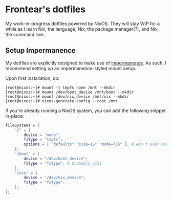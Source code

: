 # Frontear's dotfiles

My work-in-progress dotfiles powered by NixOS. They will stay WIP for a while as I learn Nix, the language, Nix, the package manager(?), and Nix, the command line.

## Setup Impermanence

My dotfiles are explicitly designed to make use of [impermanence](https://github.com/nix-community/impermanence). As such, I recommend setting up an impermanence-styled mount setup.

Upon first installation, do:
```console
[root@nixos:~]# mount -t tmpfs none /mnt --mkdir
[root@nixos:~]# mount /dev/boot_device /mnt/boot --mkdir
[root@nixos:~]# mount /dev/nix_device /mnt/nix --mkdir
[root@nixos:~]# nixos-generate-config --root /mnt
```

If you're already running a NixOS system, you can add the following snippet in-place:
```nix
fileSystems = {
    "/" = {
        device = "none";
        fsType = "tmpfs";
        options = [ "defaults" "size=1G" "mode=755" ]; # won't ever need more than 1G usually
    };
    "/boot" = {
        device = "/dev/boot_device";
        fsType = "fsType"; # probably vfat
    };
    "/nix" = {
        device = "/dev/nix_device";
        fsType = "fsType";
    };
};
```
